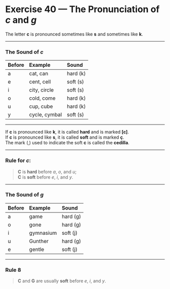 # Exercise 40 — The Pronunciation of *c* and *g*

The letter **c** is pronounced sometimes like **s** and sometimes like **k**.

---

### The Sound of *c*

| Before | Example | Sound |
|:-------|:---------|:------|
| a | cat, can | hard (k) |
| e | cent, cell | soft (s) |
| i | city, circle | soft (s) |
| o | cold, come | hard (k) |
| u | cup, cube | hard (k) |
| y | cycle, cymbal | soft (s) |

---

If **c** is pronounced like **k**, it is called **hard** and is marked **[c]**.  
If **c** is pronounced like **s**, it is called **soft** and is marked **ç**.  
The mark (¸) used to indicate the soft **c** is called the **cedilla**.

---

### Rule for *c*:
> **C** is **hard** before *a*, *o*, and *u*;  
> **C** is **soft** before *e*, *i*, and *y*.

---

### The Sound of *g*

| Before | Example | Sound |
|:-------|:---------|:------|
| a | game | hard (g) |
| o | gone | hard (g) |
| i | gymnasium | soft (j) |
| u | Gunther | hard (g) |
| e | gentle | soft (j) |

---

### Rule 8
> **C** and **G** are usually **soft** before *e*, *i*, and *y*.

